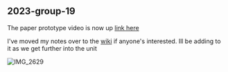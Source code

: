 ## 2023-group-19

The paper prototype video is now up [link here](ideas/paperprototype_link)

I've moved my notes over to the [wiki](../../wiki) if anyone's interested. Ill be adding to it as we get further into the unit

![IMG_2629](https://user-images.githubusercontent.com/123096231/214071389-a1bf75ec-d29e-419d-9f30-5e83f7aa6fd6.jpg)
